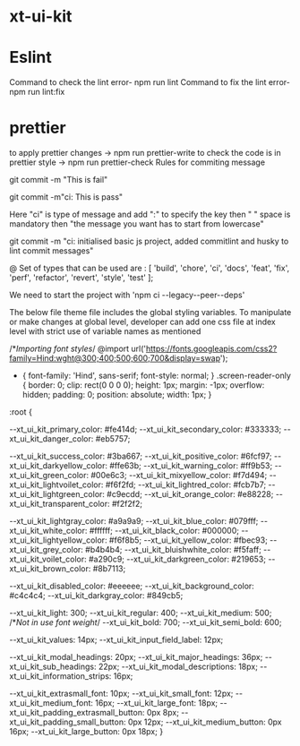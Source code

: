 # xt-ui-kit

# Eslint

Command to check the lint error- npm run lint
Command to fix the lint error- npm run lint:fix

# prettier

to apply prettier changes -> npm run prettier-write
to check the code is in prettier style -> npm run prettier-check
Rules for commiting message

<!-- Earlier we use to commit the file using  -->

git commit -m "This is fail"

 <!-- But after using commitlint we are allowed to only commit the messages using a particular format  -->

git commit -m"ci: This is pass"

Here "ci" is type of message and add ":" to specify the key then " " space is mandatory then "the message you want has to start from lowercase"

<!-- example of commit message : -->

git commit -m "ci: initialised basic js project, added commitlint and husky to lint commit messages"

<!-- Types -->

@ Set of types that can be used are :
[
'build',
'chore',
'ci',
'docs',
'feat',
'fix',
'perf',
'refactor',
'revert',
'style',
'test'
];

<!-- How to start the project -->

We need to start the project with 'npm ci --legacy--peer--deps'

<!-- end -->

<!-- css variable manipulation -->
<!-- How to manipulate css variables given by us  -->

The below file theme file includes the global styling variables. To manipulate or make changes at global level, developer can add one css file at index level with strict use of variable names as mentioned

/\*_Importing font styles_/
@import url('https://fonts.googleapis.com/css2?family=Hind:wght@300;400;500;600;700&display=swap');

- {
  font-family: 'Hind', sans-serif;
  font-style: normal;
  }
  .screen-reader-only {
  border: 0;
  clip: rect(0 0 0 0);
  height: 1px;
  margin: -1px;
  overflow: hidden;
  padding: 0;
  position: absolute;
  width: 1px;
  }

:root {

  <!-- /**Variables for theme pallete */ -->

--xt_ui_kit_primary_color: #fe414d;
--xt_ui_kit_secondary_color: #333333;
--xt_ui_kit_danger_color: #eb5757;

  <!-- /**Color not are in use for theme pallete */ -->

--xt_ui_kit_success_color: #3ba667;
--xt_ui_kit_positive_color: #6fcf97;
--xt_ui_kit_darkyellow_color: #ffe63b;
--xt_ui_kit_warning_color: #ff9b53;
--xt_ui_kit_green_color: #00e6c3;
--xt_ui_kit_mixyellow_color: #f7d494;
--xt_ui_kit_lightvoilet_color: #f6f2fd;
--xt_ui_kit_lightred_color: #fcb7b7;
--xt_ui_kit_lightgreen_color: #c9ecdd;
--xt_ui_kit_orange_color: #e88228;
--xt_ui_kit_transparent_color: #f2f2f2;

  <!-- /**Normal color pallete*/ -->

--xt_ui_kit_lightgray_color: #a9a9a9;
--xt_ui_kit_blue_color: #079fff;
--xt_ui_kit_white_color: #ffffff;
--xt_ui_kit_black_color: #000000;
--xt_ui_kit_lightyellow_color: #f6f8b5;
--xt_ui_kit_yellow_color: #fbec93;
--xt_ui_kit_grey_color: #b4b4b4;
--xt_ui_kit_bluishwhite_color: #f5faff;
--xt_ui_kit_voilet_color: #a290c9;
--xt_ui_kit_darkgreen_color: #219653;
--xt_ui_kit_brown_color: #8b7113;

  <!-- /**background colors*/ -->

--xt_ui_kit_disabled_color: #eeeeee;
--xt_ui_kit_background_color: #c4c4c4;
--xt_ui_kit_darkgray_color: #849cb5;

  <!-- /**Application font weight*/ -->

--xt_ui_kit_light: 300;
--xt_ui_kit_regular: 400;
--xt_ui_kit_medium: 500;
/\*_Not in use font weight_/
--xt_ui_kit_bold: 700;
--xt_ui_kit_semi_bold: 600;

  <!-- /**Application font size*/ -->

--xt_ui_kit_values: 14px;
--xt_ui_kit_input_field_label: 12px;

  <!-- /**Not used Application font size*/ -->

--xt_ui_kit_modal_headings: 20px;
--xt_ui_kit_major_headings: 36px;
--xt_ui_kit_sub_headings: 22px;
--xt_ui_kit_modal_descriptions: 18px;
--xt_ui_kit_information_strips: 16px;

  <!-- /** font sizes and padding */ -->

--xt_ui_kit_extrasmall_font: 10px;
--xt_ui_kit_small_font: 12px;
--xt_ui_kit_medium_font: 16px;
--xt_ui_kit_large_font: 18px;
--xt_ui_kit_padding_extrasmall_button: 0px 8px;
--xt_ui_kit_padding_small_button: 0px 12px;
--xt_ui_kit_medium_button: 0px 16px;
--xt_ui_kit_large_button: 0px 18px;
}

<!-- end -->
